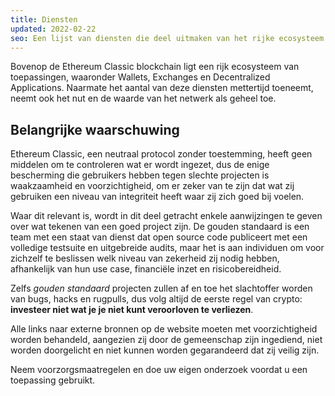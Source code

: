 ```yaml
---
title: Diensten
updated: 2022-02-22
seo: Een lijst van diensten die deel uitmaken van het rijke ecosysteem dat bovenop Ethereum Classic ligt, waaronder Wallets, Exchanges en Decentrale Toepassingen.
---
```


Bovenop de Ethereum Classic blockchain ligt een rijk ecosysteem van toepassingen, waaronder Wallets, Exchanges en Decentralized Applications. Naarmate het aantal van deze diensten mettertijd toeneemt, neemt ook het nut en de waarde van het netwerk als geheel toe.

## Belangrijke waarschuwing

Ethereum Classic, een neutraal protocol zonder toestemming, heeft geen middelen om te controleren wat er wordt ingezet, dus de enige bescherming die gebruikers hebben tegen slechte projecten is waakzaamheid en voorzichtigheid, om er zeker van te zijn dat wat zij gebruiken een niveau van integriteit heeft waar zij zich goed bij voelen.

Waar dit relevant is, wordt in dit deel getracht enkele aanwijzingen te geven over wat tekenen van een goed project zijn. De gouden standaard is een team met een staat van dienst dat open source code publiceert met een volledige testsuite en uitgebreide audits, maar het is aan individuen om voor zichzelf te beslissen welk niveau van zekerheid zij nodig hebben, afhankelijk van hun use case, financiële inzet en risicobereidheid.

Zelfs _gouden standaard_ projecten zullen af en toe het slachtoffer worden van bugs, hacks en rugpulls, dus volg altijd de eerste regel van crypto: **investeer niet wat je je niet kunt veroorloven te verliezen**.

Alle links naar externe bronnen op de website moeten met voorzichtigheid worden behandeld, aangezien zij door de gemeenschap zijn ingediend, niet worden doorgelicht en niet kunnen worden gegarandeerd dat zij veilig zijn.

Neem voorzorgsmaatregelen en doe uw eigen onderzoek voordat u een toepassing gebruikt.
